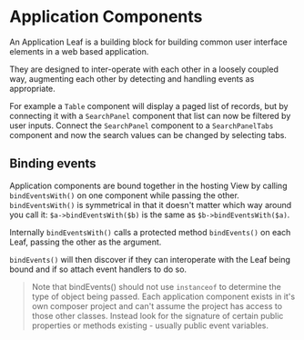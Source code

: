 Application Components
======================

An Application Leaf is a building block for building common user interface elements in a 
web based application.

They are designed to inter-operate with each other in a loosely coupled way, augmenting each other
by detecting and handling events as appropriate.

For example a `Table` component will display a paged list of records, but by connecting it with
a `SearchPanel` component that list can now be filtered by user inputs. Connect the `SearchPanel`
component to a `SearchPanelTabs` component and now the search values can be changed by selecting
tabs.

## Binding events

Application components are bound together in the hosting View by calling `bindEventsWith()` on
one component while passing the other. `bindEventsWith()` is symmetrical in that it doesn't matter
which way around you call it: `$a->bindEventsWith($b)` is the same as `$b->bindEventsWith($a)`.

Internally `bindEventsWith()` calls a protected method `bindEvents()` on each Leaf, passing the other
as the argument.

`bindEvents()` will then discover if they can interoperate with the Leaf being bound and if so 
attach event handlers to do so.

> Note that bindEvents() should not use `instanceof` to determine the type of object being passed.
> Each application component exists in it's own composer project and can't assume the project
> has access to those other classes. Instead look for the signature of certain public properties
> or methods existing - usually public event variables.